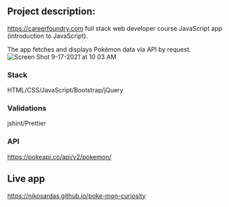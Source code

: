 

## Project description:
https://careerfoundry.com full stack web developer course JavaScript app (introduction to JavaScript).

The app fetches and displays Pokémon data via API by request.
![Screen Shot 9-17-2021 at 10 03 AM](https://user-images.githubusercontent.com/89710667/133795847-fceb3585-d78d-40e3-abc8-521abbb078a2.png)

### Stack
HTML/CSS/JavaScript/Bootstrap/jQuery<br>
### Validations
jshint/Prettier<br>
### API
https://pokeapi.co/api/v2/pokemon/<br>

## Live app
https://nikosardas.github.io/poke-mon-curiosity


